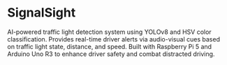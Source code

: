 # SignalSight
AI-powered traffic light detection system using YOLOv8 and HSV color classification. Provides real-time driver alerts via audio-visual cues based on traffic light state, distance, and speed. Built with Raspberry Pi 5 and Arduino Uno R3 to enhance driver safety and combat distracted driving.
